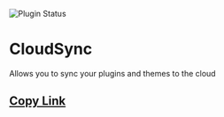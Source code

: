 ![Plugin Status](https://img.shields.io/badge/plugin_status-finished-AED581?style=for-the-badge)

# CloudSync

Allows you to sync your plugins and themes to the cloud

## [Copy Link](https://gabe616.github.io/VendettaPlugins/cloud-sync)
